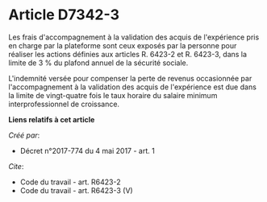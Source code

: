 # Article D7342-3

Les frais d'accompagnement à la validation des acquis de l'expérience pris en charge par la plateforme sont ceux exposés par
la personne pour réaliser les actions définies aux articles R. 6423-2 et R. 6423-3, dans la limite de 3 % du plafond annuel
de la sécurité sociale.

L'indemnité versée pour compenser la perte de revenus occasionnée par l'accompagnement à la validation des acquis de
l'expérience est due dans la limite de vingt-quatre fois le taux horaire du salaire minimum interprofessionnel de croissance.

**Liens relatifs à cet article**

_Créé par_:

  - Décret n°2017-774 du 4 mai 2017 - art. 1

_Cite_:

  - Code du travail - art. R6423-2
  - Code du travail - art. R6423-3 (V)
